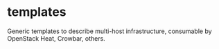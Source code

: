 templates
=========

Generic templates to describe multi-host infrastructure, consumable by OpenStack Heat, Crowbar, others.